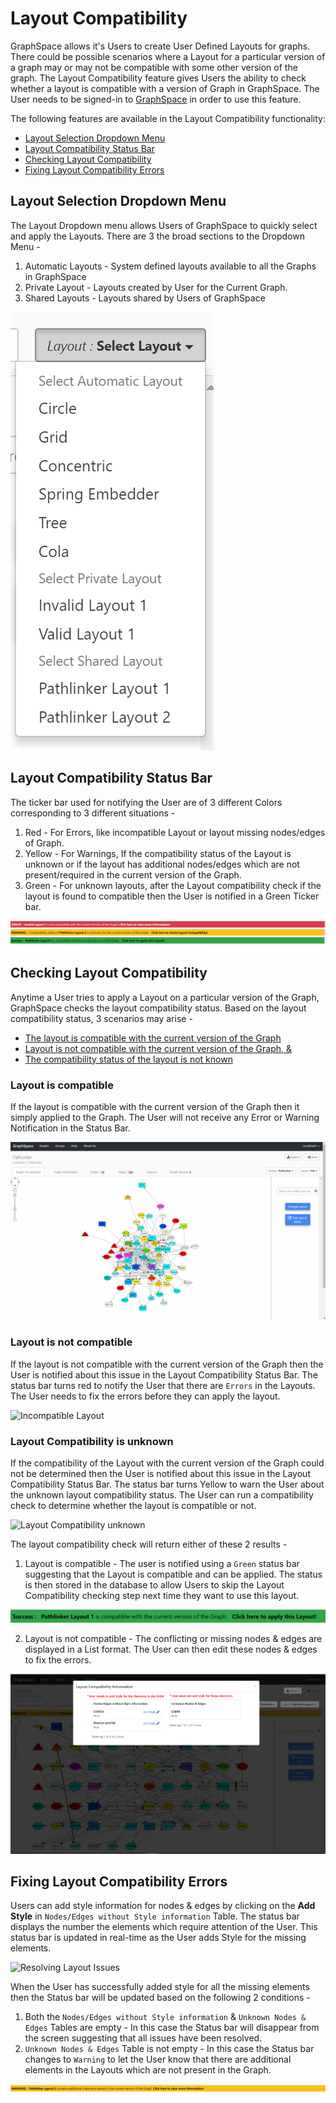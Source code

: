 # Layout Compatibility

GraphSpace allows it's Users to create User Defined Layouts for graphs. There could be possible scenarios where a Layout for a particular version of a graph may or may not be compatible with some other version of the graph.
The Layout Compatibility feature gives Users the ability to check whether a layout is compatible with a version of Graph in GraphSpace. The User needs to be signed-in to [GraphSpace](http://www.graphspace.org) in order to use this feature.

The following features are available in the Layout Compatibility functionality:

- [Layout Selection Dropdown Menu](#layout-selection-dropdown-menu)
- [Layout Compatibility Status Bar](#layout-compatibility-status-bar)
- [Checking Layout Compatibility](#checking-layout-compatibility)
- [Fixing Layout Compatibility Errors](#fixing-layout-compatibility_errors)

## Layout Selection Dropdown Menu

The Layout Dropdown menu allows Users of GraphSpace to quickly select and apply the Layouts.
There are 3 the broad sections to the Dropdown Menu -
1. Automatic Layouts - System defined layouts available to all the Graphs in GraphSpace
2. Private Layout - Layouts created by User for the Current Graph.
3. Shared Layouts - Layouts shared by Users of GraphSpace

![Layouts Dropdown](_static/images/graph-page/gs-screenshot-user1-layout_dropdown.png)


## Layout Compatibility Status Bar

The ticker bar used for notifying the User are of 3 different Colors corresponding to 3 different situations -
1. Red - For Errors, like incompatible Layout or layout missing nodes/edges of Graph.
2. Yellow - For Warnings, If the compatibility status of the Layout is unknown or if the layout has additional nodes/edges which are not present/required in the current version of the Graph.
3. Green - For unknown layouts, after the Layout compatibility check if the layout is found to compatible then the User is notified in a Green Ticker bar.

![Ticker Bar](_static/images/graph-page/gs-screenshot-graph-page-ticker_bar.png)


## Checking Layout Compatibility

Anytime a User tries to apply a Layout on a particular version of the Graph, GraphSpace checks the layout compatibility status. Based on the layout compatibility status, 3 scenarios may arise -

- [The layout is compatible with the current version of the Graph](#layout-is-compatible)
- [Layout is not compatible with the current version of the Graph, &](#layout-is-not-compatible)
- [The compatibility status of the layout is not known](#layout-compatibility-is-unknown)

### Layout is compatible

If the layout is compatible with the current version of the Graph then it simply applied to the Graph. The User will not receive any Error or Warning Notification in the Status Bar.

![Compatible Layout](_static/gifs/gs-screenshot-LocalUser1-compatible_layout.gif)

### Layout is not compatible

If the layout is not compatible with the current version of the Graph then the User is notified about this issue in the Layout Compatibility Status Bar. The status bar turns red to notify the User that there are `Errors` in the Layouts. The User needs to fix the errors before they can apply the layout.

![Incompatible Layout](_static/gifs/gs-screenshot-LocalUser1-incompatible_layout.gif)

### Layout Compatibility is unknown

If the compatibility of the Layout with the current version of the Graph could not be determined then the User is notified about this issue in the Layout Compatibility Status Bar. The status bar turns Yellow to warn the User about the unknown layout compatibility status. The User can run a compatibility check to determine whether the layout is compatible or not.

![Layout Compatibility unknown](_static/gifs/gs-screenshot-LocalUser1-layout_status_unknown.gif)

The layout compatibility check will return either of these 2 results -
1. Layout is compatible - The user is notified using a `Green` status bar suggesting that the Layout is compatible and can be applied. The status is then stored in the database to allow Users to skip the Layout Compatibility checking step next time they want to use this layout.

![Success Ticker](_static/images/graph-page/gs-screenshot-graph-page-ticker_bar_green.png)

2. Layout is not compatible - The conflicting or missing nodes & edges are displayed in a List format. The User can then edit these nodes & edges to fix the errors.

![Layout not compatible](_static/images/graph-page/gs-screenshot-graph-page-incompatible_layout.png)


## Fixing Layout Compatibility Errors

Users can add style information for nodes & edges by clicking on the **Add Style** in `Nodes/Edges without Style information` Table.
The status bar displays the number the elements which require attention of the User. This status bar is updated in real-time as the User adds Style for the missing elements.

![Resolving Layout Issues](_static/gifs/gs-screenshot-LocalUser1-resolve_layout_issues.gif)

When the User has successfully added style for all the missing elements then the Status bar will be updated based on the following 2 conditions -
1. Both the `Nodes/Edges without Style information` & `Unknown Nodes & Edges` Tables are empty - In this case the Status bar will disappear from the screen suggesting that all issues have been resolved.
2. `Unknown Nodes & Edges` Table is not empty - In this case the Status bar changes to `Warning` to let the User know that there are additional elements in the Layouts which are not present in the Graph.

![Layout not compatible](_static/images/graph-page/gs-screenshot-graph-page-layout_warning_status.png)
